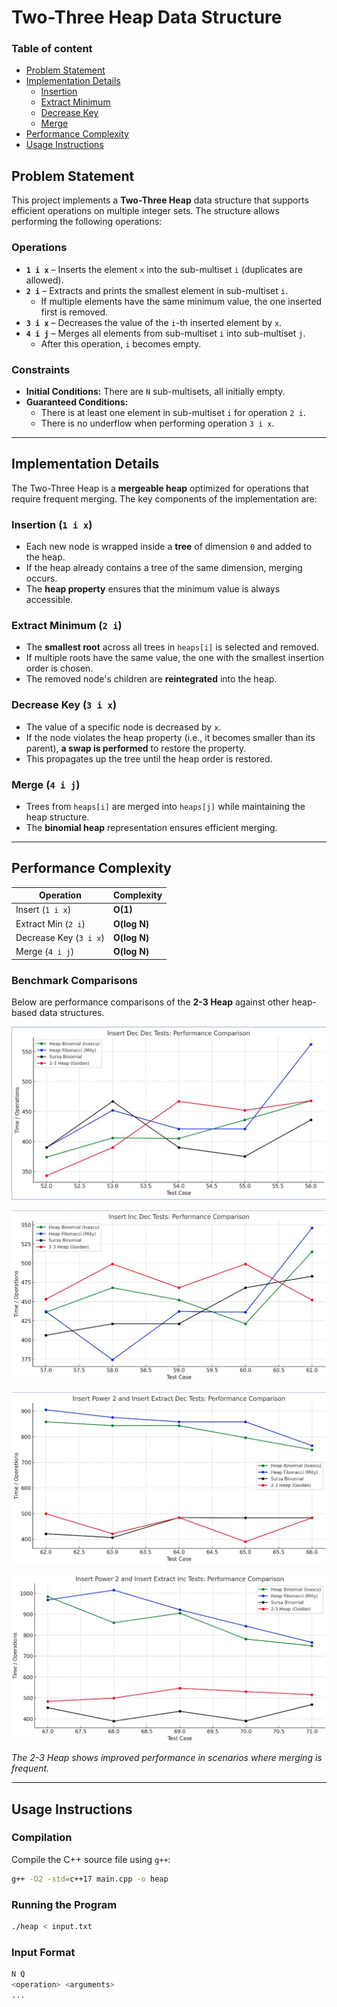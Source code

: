 # Two-Three Heap Data Structure

### **Table of content**
- [Problem Statement](#problem-statement)
- [Implementation Details](#implementation-details)
    - [Insertion](#insertion-1-i-x)
    - [Extract Minimum](#extract-minimum-2-i) 
    - [Decrease Key](#decrease-key-3-i-x)
    - [Merge](#merge-4-i-j)
- [Performance Complexity](#performance-complexity) 
- [Usage Instructions](#usage-instructions)

## Problem Statement

This project implements a **Two-Three Heap** data structure that supports efficient operations on multiple integer sets. The structure allows performing the following operations:

### Operations
- **`1 i x`** – Inserts the element `x` into the sub-multiset `i` (duplicates are allowed).
- **`2 i`** – Extracts and prints the smallest element in sub-multiset `i`.  
  - If multiple elements have the same minimum value, the one inserted first is removed.
- **`3 i x`** – Decreases the value of the `i`-th inserted element by `x`.
- **`4 i j`** – Merges all elements from sub-multiset `i` into sub-multiset `j`.  
  - After this operation, `i` becomes empty.

### Constraints
- **Initial Conditions:** There are `N` sub-multisets, all initially empty.
- **Guaranteed Conditions:**
  - There is at least one element in sub-multiset `i` for operation `2 i`.
  - There is no underflow when performing operation `3 i x`.

----------

## Implementation Details
The Two-Three Heap is a **mergeable heap** optimized for operations that require frequent merging. The key components of the implementation are:

### Insertion (`1 i x`)
- Each new node is wrapped inside a **tree** of dimension `0` and added to the heap.
- If the heap already contains a tree of the same dimension, merging occurs.
- The **heap property** ensures that the minimum value is always accessible.

### Extract Minimum (`2 i`)
- The **smallest root** across all trees in `heaps[i]` is selected and removed.
- If multiple roots have the same value, the one with the smallest insertion order is chosen.
- The removed node's children are **reintegrated** into the heap.

### Decrease Key (`3 i x`)
- The value of a specific node is decreased by `x`.
- If the node violates the heap property (i.e., it becomes smaller than its parent), **a swap is performed** to restore the property.
- This propagates up the tree until the heap order is restored.

### Merge (`4 i j`)
- Trees from `heaps[i]` are merged into `heaps[j]` while maintaining the heap structure.
- The **binomial heap** representation ensures efficient merging.

----------

## Performance Complexity
| Operation      | Complexity |
|---------------|------------|
| Insert (`1 i x`) | **O(1)** |
| Extract Min (`2 i`) | **O(log N)** |
| Decrease Key (`3 i x`) | **O(log N)** |
| Merge (`4 i j`) | **O(log N)** |

### Benchmark Comparisons
Below are performance comparisons of the **2-3 Heap** against other heap-based data structures.

<p align="center">
  <img src="./Resources/Graph_1.jpg">
</p>

<p align="center">
  <img src="./Resources/Graph_2.jpg">
</p>

<p align="center">
  <img src="./Resources/Graph_3.jpg">
</p>

<p align="center">
  <img src="./Resources/Graph_4.jpg">
</p>

*The 2-3 Heap shows improved performance in scenarios where merging is frequent.*

----------

## Usage Instructions

### Compilation
Compile the C++ source file using `g++`:
```sh
g++ -O2 -std=c++17 main.cpp -o heap
```

### Running the Program
```sh
./heap < input.txt
```

### Input Format
```sh
N Q
<operation> <arguments>
...
```

